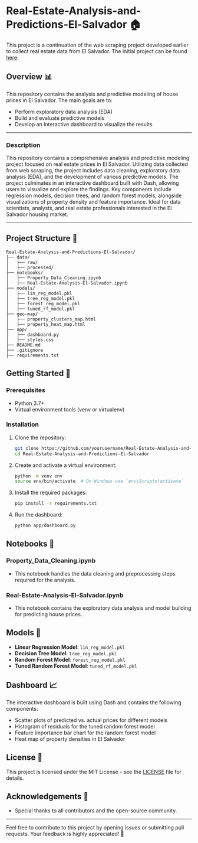 # Real-Estate-Analysis-and-Predictions-El-Salvador 🏠

This project is a continuation of the web scraping project developed earlier to collect real estate data from El Salvador. The initial project can be found [here](https://github.com/Manuel-ventura/House-Scraper-El-Salvador).

## Overview 📊

This repository contains the analysis and predictive modeling of house prices in El Salvador. The main goals are to:

- Perform exploratory data analysis (EDA)
- Build and evaluate predictive models
- Develop an interactive dashboard to visualize the results

---

### Description

This repository contains a comprehensive analysis and predictive modeling project focused on real estate prices in El Salvador. Utilizing data collected from web scraping, the project includes data cleaning, exploratory data analysis (EDA), and the development of various predictive models. The project culminates in an interactive dashboard built with Dash, allowing users to visualize and explore the findings. Key components include regression models, decision trees, and random forest models, alongside visualizations of property density and feature importance. Ideal for data scientists, analysts, and real estate professionals interested in the El Salvador housing market.

---

## Project Structure 📁

```plaintext
Real-Estate-Analysis-and-Predictions-El-Salvador/
├── data/
│   ├── raw/
│   ├── processed/
├── notebooks/
│   ├── Property_Data_Cleaning.ipynb
│   ├── Real-Estate-Analysis-El-Salvador.ipynb
├── models/
│   ├── lin_reg_model.pkl
│   ├── tree_reg_model.pkl
│   ├── forest_reg_model.pkl
│   ├── tuned_rf_model.pkl
├── geo-map/
│   ├── property_clusters_map.html
│   ├── property_heat_map.html
├── app/
│   ├── dashboard.py
│   ├── styles.css
├── README.md
├── .gitignore
├── requirements.txt
```

## Getting Started 🚀

### Prerequisites

- Python 3.7+
- Virtual environment tools (venv or virtualenv)

### Installation

1. Clone the repository:

   ```bash
   git clone https://github.com/yourusername/Real-Estate-Analysis-and-Predictions-El-Salvador.git
   cd Real-Estate-Analysis-and-Predictions-El-Salvador
   ```

2. Create and activate a virtual environment:

   ```bash
   python -m venv env
   source env/bin/activate  # On Windows use `env\Scripts\activate`
   ```

3. Install the required packages:

   ```bash
   pip install -r requirements.txt
   ```

4. Run the dashboard:
   ```bash
   python app/dashboard.py
   ```

## Notebooks 📓

### Property_Data_Cleaning.ipynb

- This notebook handles the data cleaning and preprocessing steps required for the analysis.

### Real-Estate-Analysis-El-Salvador.ipynb

- This notebook contains the exploratory data analysis and model building for predicting house prices.

## Models 🧠

- **Linear Regression Model**: `lin_reg_model.pkl`
- **Decision Tree Model**: `tree_reg_model.pkl`
- **Random Forest Model**: `forest_reg_model.pkl`
- **Tuned Random Forest Model**: `tuned_rf_model.pkl`

## Dashboard 📈

The interactive dashboard is built using Dash and contains the following components:

- Scatter plots of predicted vs. actual prices for different models
- Histogram of residuals for the tuned random forest model
- Feature importance bar chart for the random forest model
- Heat map of property densities in El Salvador

## License 📄

This project is licensed under the MIT License - see the [LICENSE](LICENSE.md) file for details.

## Acknowledgements 🙏

- Special thanks to all contributors and the open-source community.

---

Feel free to contribute to this project by opening issues or submitting pull requests. Your feedback is highly appreciated! 🌟

```

```
